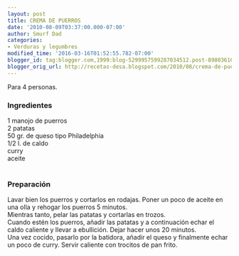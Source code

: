 ```yaml
---
layout: post
title: CREMA DE PUERROS
date: '2010-08-09T03:37:00.000-07:00'
author: Smurf Dad
categories:
- Verduras y legumbres
modified_time: '2016-03-16T01:52:55.782-07:00'
blogger_id: tag:blogger.com,1999:blog-5299957599287034512.post-898036105257818841
blogger_orig_url: http://recetas-desa.blogspot.com/2010/08/crema-de-puerros.html
---
```


Para 4 personas.<br /><h3>Ingredientes</h3>1 manojo de puerros<br />2 patatas<br />50 gr. de queso tipo Philadelphia<br />1/2 l. de caldo<br />curry<br />aceite<br /><br /><h3>Preparación</h3>Lavar bien los puerros y cortarlos en rodajas. Poner un poco de aceite en una olla y rehogar los puerros 5 minutos.<br />Mientras tanto, pelar las patatas y cortarlas en trozos.<br />Cuando estén los puerros, añadir las patatas y a continuación echar el caldo caliente y llevar a ebullición. Dejar hacer unos 20 minutos.<br />Una vez cocido, pasarlo por la batidora, añadir el queso y finalmente echar un poco de curry. Servir caliente con trocitos de pan frito.